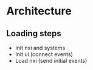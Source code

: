 # Architecture

## Loading steps
- Init nxi and systems
- Init ui (connect events)
- Load nxi (send initial events)
